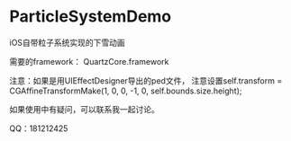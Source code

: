 # ParticleSystemDemo
iOS自带粒子系统实现的下雪动画

需要的framework：
QuartzCore.framework

注意：如果是用UIEffectDesigner导出的ped文件，
注意设置self.transform = CGAffineTransformMake(1, 0, 0, -1, 0, self.bounds.size.height);

如果使用中有疑问，可以联系我一起讨论。

QQ：181212425
